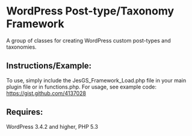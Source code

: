 WordPress Post-type/Taxonomy Framework
=============================
A group of classes for creating WordPress custom post-types and taxonomies.

Instructions/Example:
-----
To use, simply include the JesGS_Framework_Load.php file in your main plugin file or in functions.php.
For usage, see example code: https://gist.github.com/4137028

Requires:
---------
WordPress 3.4.2 and higher, PHP 5.3

